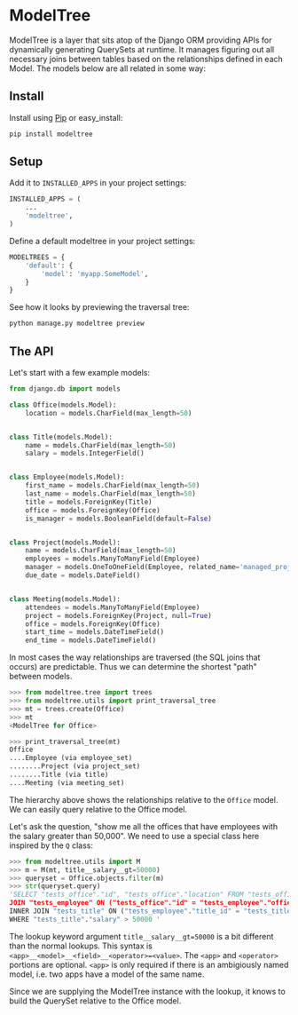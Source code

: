 # ModelTree

ModelTree is a layer that sits atop of the Django ORM providing APIs for
dynamically generating QuerySets at runtime. It manages figuring out all
necessary joins between tables based on the relationships defined in each
Model. The models below are all related in some way:

## Install

Install using [Pip](http://pypi.python.org/pypi/pip) or easy_install:

```bash
pip install modeltree
```

## Setup

Add it to `INSTALLED_APPS` in your project settings:

```python
INSTALLED_APPS = (
    ...
    'modeltree',
)
```

Define a default modeltree in your project settings:

```python
MODELTREES = {
    'default': {
        'model': 'myapp.SomeModel',
    }
}
```

See how it looks by previewing the traversal tree:

```bash
python manage.py modeltree preview
```

## The API

Let's start with a few example models:

```python
from django.db import models

class Office(models.Model):
    location = models.CharField(max_length=50)


class Title(models.Model):
    name = models.CharField(max_length=50)
    salary = models.IntegerField()


class Employee(models.Model):
    first_name = models.CharField(max_length=50)
    last_name = models.CharField(max_length=50)
    title = models.ForeignKey(Title)
    office = models.ForeignKey(Office)
    is_manager = models.BooleanField(default=False)


class Project(models.Model):
    name = models.CharField(max_length=50)
    employees = models.ManyToManyField(Employee)
    manager = models.OneToOneField(Employee, related_name='managed_projects')
    due_date = models.DateField()


class Meeting(models.Model):
    attendees = models.ManyToManyField(Employee)
    project = models.ForeignKey(Project, null=True)
    office = models.ForeignKey(Office)
    start_time = models.DateTimeField()
    end_time = models.DateTimeField()
```

In most cases the way relationships are traversed (the SQL joins that
occurs) are predictable. Thus we can determine the shortest "path" between
models.

```python
>>> from modeltree.tree import trees
>>> from modeltree.utils import print_traversal_tree
>>> mt = trees.create(Office)
>>> mt
<ModelTree for Office>

>>> print_traversal_tree(mt)
Office
....Employee (via employee_set)
........Project (via project_set)
........Title (via title)
....Meeting (via meeting_set)
```

The hierarchy above shows the relationships relative to the ``Office`` model.
We can easily query relative to the Office model.

Let's ask the question, "show me all the offices that have employees with the
salary greater than 50,000". We need to use a special class here inspired by
the ``Q`` class:

```python
>>> from modeltree.utils import M
>>> m = M(mt, title__salary__gt=50000)
>>> queryset = Office.objects.filter(m)
>>> str(queryset.query)
'SELECT "tests_office"."id", "tests_office"."location" FROM "tests_office" INNER
JOIN "tests_employee" ON ("tests_office"."id" = "tests_employee"."office_id")
INNER JOIN "tests_title" ON ("tests_employee"."title_id" = "tests_title"."id")
WHERE "tests_title"."salary" > 50000 '
```

The lookup keyword argument ``title__salary__gt=50000`` is a bit different than
the normal lookups. This syntax is ``<app>__<model>__<field>__<operator>=<value>``.
The ``<app>`` and ``<operator>`` portions are optional. ``<app>`` is only required
if there is an ambigiously named model, i.e. two apps have a model of the same
name.

Since we are supplying the ModelTree instance with the lookup, it knows to
build the QuerySet relative to the Office model.
